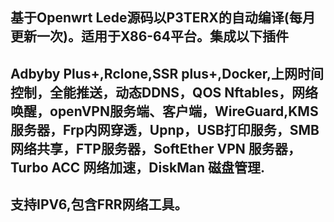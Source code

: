 基于Openwrt Lede源码以P3TERX的自动编译(每月更新一次)。适用于X86-64平台。集成以下插件
---
Adbyby Plus+,Rclone,SSR plus+,Docker,上网时间控制，全能推送，动态DDNS，QOS Nftables，网络唤醒，openVPN服务端、客户端，WireGuard,KMS服务器，Frp内网穿透，Upnp，USB打印服务，SMB网络共享，FTP服务器，SoftEther VPN 服务器，Turbo ACC 网络加速，DiskMan 磁盘管理. 
---
支持IPV6,包含FRR网络工具。
---

